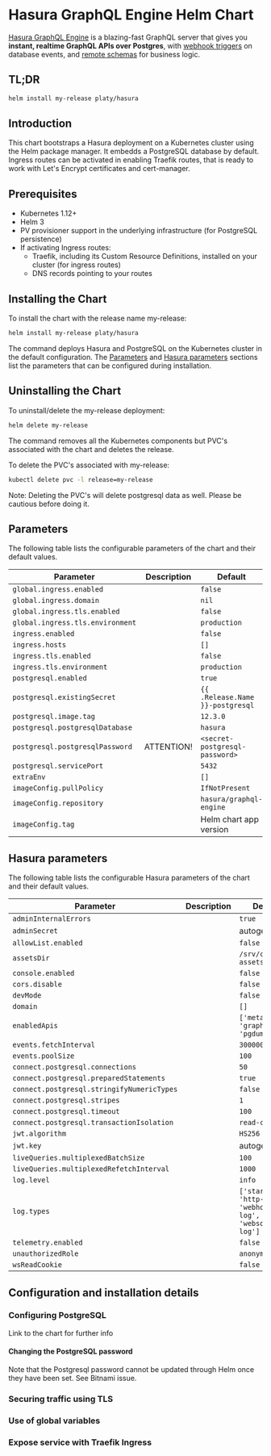 # Hasura GraphQL Engine Helm Chart

[Hasura GraphQL Engine](https://hasura.io) is a blazing-fast GraphQL server that gives you **instant, realtime GraphQL APIs over Postgres**, with [webhook triggers](https://hub.docker.com/r/hasura/event-triggers.md) on database events, and [remote schemas](https://hub.docker.com/r/hasura/remote-schemas.md) for business logic.

## TL;DR

```sh
helm install my-release platy/hasura
```

## Introduction

This chart bootstraps a Hasura deployment on a Kubernetes cluster using the Helm package manager. It embedds a PostgreSQL database by default. Ingress routes can be activated in enabling Traefik routes, that is ready to work with Let's Encrypt certificates and cert-manager.

## Prerequisites

- Kubernetes 1.12+
- Helm 3
- PV provisioner support in the underlying infrastructure (for PostgreSQL persistence)
- If activating Ingress routes:
  - Traefik, including its Custom Resource Definitions, installed on your cluster (for ingress routes)
  - DNS records pointing to your routes

## Installing the Chart

To install the chart with the release name my-release:

```sh
helm install my-release platy/hasura
```

The command deploys Hasura and PostgreSQL on the Kubernetes cluster in the default configuration. The [Parameters](#Parameters) and [Hasura parameters](#Hasura-parameters) sections list the parameters that can be configured during installation.

## Uninstalling the Chart

To uninstall/delete the my-release deployment:

```sh
helm delete my-release
```

The command removes all the Kubernetes components but PVC's associated with the chart and deletes the release.

To delete the PVC's associated with my-release:

```sh
kubectl delete pvc -l release=my-release
```

Note: Deleting the PVC's will delete postgresql data as well. Please be cautious before doing it.

## Parameters

The following table lists the configurable parameters of the chart and their default values.

| Parameter                        | Description | Default                                           |
| -------------------------------- | ----------- | ------------------------------------------------- |
| `global.ingress.enabled`         |             | `false`                                           |
| `global.ingress.domain`          |             | `nil`                                             |
| `global.ingress.tls.enabled`     |             | `false`                                           |
| `global.ingress.tls.environment` |             | `production`                                      |
| `ingress.enabled`                |             | `false`                                           |
| `ingress.hosts`                  |             | `[]`                                              |
| `ingress.tls.enabled`            |             | `false`                                           |
| `ingress.tls.environment`        |             | `production`                                      |
| `postgresql.enabled`             |             | `true`                                            |
| `postgresql.existingSecret`      |             | <code v-pre>{{ .Release.Name }}-postgresql</code> |
| `postgresql.image.tag`           |             | `12.3.0`                                          |
| `postgresql.postgresqlDatabase`  |             | `hasura`                                          |
| `postgresql.postgresqlPassword`  | ATTENTION!  | `<secret-postgresql-password>`                    |
| `postgresql.servicePort`         |             | `5432`                                            |
| `extraEnv`                       |             | `[]`                                              |
| `imageConfig.pullPolicy`         |             | `IfNotPresent`                                    |
| `imageConfig.repository`         |             | `hasura/graphql-engine`                           |
| `imageConfig.tag`                |             | Helm chart app version                            |

## Hasura parameters

The following table lists the configurable Hasura parameters of the chart and their default values.

| Parameter                                  | Description | Default                                                   |
| ------------------------------------------ | ----------- | --------------------------------------------------------- |
| `adminInternalErrors`                      |             | `true`                                                    |
| `adminSecret`                              |             | autogenerated                                             |
| `allowList.enabled`                        |             | `false`                                                   |
| `assetsDir`                                |             | `/srv/console-assets`                                     |
| `console.enabled`                          |             | `false`                                                   |
| `cors.disable`                             |             | `false`                                                   |
| `devMode`                                  |             | `false`                                                   |
| `domain`                                   |             | `[]`                                                      |
| `enabledApis`                              |             | `['metadata', 'graphql', 'pgdump']`                       |
| `events.fetchInterval`                     |             | `3000000`                                                 |
| `events.poolSize`                          |             | `100`                                                     |
| `connect.postgresql.connections`           |             | `50`                                                      |
| `connect.postgresql.preparedStatements`    |             | `true`                                                    |
| `connect.postgresql.stringifyNumericTypes` |             | `false`                                                   |
| `connect.postgresql.stripes`               |             | `1`                                                       |
| `connect.postgresql.timeout`               |             | `100`                                                     |
| `connect.postgresql.transactionIsolation`  |             | `read-commited`                                           |
| `jwt.algorithm`                            |             | `HS256`                                                   |
| `jwt.key`                                  |             | autogenerated                                             |
| `liveQueries.multiplexedBatchSize`         |             | `100`                                                     |
| `liveQueries.multiplexedRefetchInterval`   |             | `1000`                                                    |
| `log.level`                                |             | `info`                                                    |
| `log.types`                                |             | `['startup', 'http-log', 'webhook-log', 'websocket-log']` |
| `telemetry.enabled`                        |             | `false`                                                   |
| `unauthorizedRole`                         |             | `anonymous`                                               |
| `wsReadCookie`                             |             | `false`                                                   |

## Configuration and installation details

### Configuring PostgreSQL

Link to the chart for further info

#### Changing the PostgreSQL password

Note that the Postgresql password cannot be updated through Helm once they have been set.
See Bitnami issue.

### Securing traffic using TLS

### Use of global variables

### Expose service with Traefik Ingress

